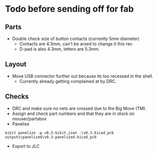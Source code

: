 # Todo before sending off for fab

## Parts

- Double check size of button contacts (currently 5mm diameter)
    - Contacts are 4.3mm, can't be arsed to change it this rev.
    - D-pad is also 4.3mm, letters are 5.3mm.

## Layout

- Move USB connector further out because its too recessed in the shell.
    - Currently already getting complained at by DRC.

## Checks

- DRC and make sure no nets are crossed due to the Big Move (TM).
- Assign and check part numbers and that they are in stock on mouser/partsbox
- Panelise
```
kikit panelize -p v0.3-kikit.json .\v0.3.kicad_pcb outputs\panelized\v0.3-panelized.kicad_pcb
```
- Export to JLC



